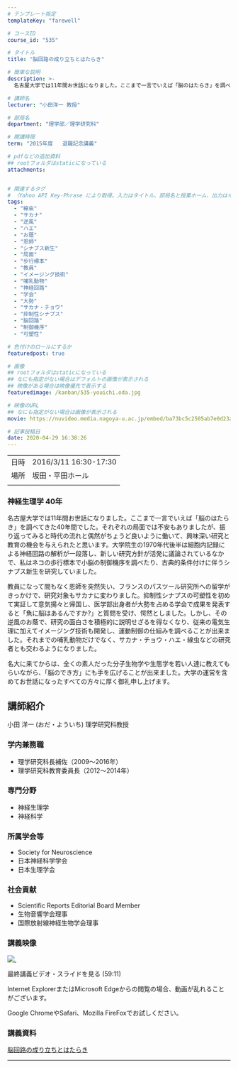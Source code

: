 ```yaml
---
# テンプレート指定
templateKey: "farewell"

# コースID
course_id: "535"

# タイトル
title: "脳回路の成り立ちとはたらき"

# 簡単な説明
description: >-
  名古屋大学では11年間お世話になりました。ここまで一言でいえば「脳のはたらき」を調べてきた40年間でした。それぞれの局面では不安もありましたが、振り返ってみると時代の流れと偶然がちょうど良いように働いて、興味深い研究と教育の機会を与えられたと思います。大学院生の1970年代後半は細胞内記録による神経回路の解析が一段落し、新しい研究方針が活発に議論されているなかで、私はネコの歩行標本で小脳の制御 ....

# 講師名
lecturer: "小田洋一 教授"

# 部局名
department: "理学部／理学研究科"

# 開講時限
term: "2015年度	退職記念講義"

# pdfなどの追加資料
## rootフォルダはstaticになっている
attachments:


# 関連するタグ
# （Yahoo API Key-Phrase により取得。入力はタイトル、部局名と授業ホーム、出力はキーフレーズ（tags））
tags:
  - "線虫"
  - "サカナ"
  - "逆風"
  - "ハエ"
  - "お蔭"
  - "恩師"
  - "シナプス新生"
  - "局面"
  - "歩行標本"
  - "教員"
  - "イメージング技術"
  - "哺乳動物"
  - "神経回路"
  - "学会"
  - "大勢"
  - "サカナ・チョウ"
  - "抑制性シナプス"
  - "脳回路"
  - "制御機序"
  - "可塑性"

# 色付けのロールにするか
featuredpost: true

# 画像
## rootフォルダはstaticになっている
## なにも指定がない場合はデフォルトの画像が表示される
## 映像がある場合は映像優先で表示する
featuredimage: /kanban/535-youichi.oda.jpg

# 映像のURL
## なにも指定がない場合は画像が表示される
movie: https://nuvideo.media.nagoya-u.ac.jp/embed/ba73bc5c2505ab7e0d23a305315c001aef6bae9e

# 記事投稿日
date: 2020-04-29 16:38:26
---
```


|   |   |
|---|---|
| 日時 | 2016/3/11  16:30-17:30 |
| 場所 | 坂田・平田ホール |
|   |   |


### 神経生理学 40年

名古屋大学では11年間お世話になりました。ここまで一言でいえば「脳のはたらき」を調べてきた40年間でした。それぞれの局面では不安もありましたが、振り返ってみると時代の流れと偶然がちょうど良いように働いて、興味深い研究と教育の機会を与えられたと思います。大学院生の1970年代後半は細胞内記録による神経回路の解析が一段落し、新しい研究方針が活発に議論されているなかで、私はネコの歩行標本で小脳の制御機序を調べたり、古典的条件付けに伴うシナプス新生を研究していました。

教員になって間もなく恩師を突然失い、フランスのパスツール研究所への留学がきっかけで、研究対象もサカナに変わりました。抑制性シナプスの可塑性を初めて実証して意気揚々と帰国し、医学部出身者が大勢を占める学会で成果を発表すると「魚に脳はあるんですか?」と質問を受け、愕然としました。しかし、その逆風のお蔭で、研究の面白さを積極的に説明せざるを得なくなり、従来の電気生理に加えてイメージング技術も開発し、運動制御の仕組みを調べることが出来ました。それまでの哺乳動物だけでなく、サカナ・チョウ・ハエ・線虫などの研究者とも交わるようになりました。

名大に来てからは、全くの素人だった分子生物学や生態学を若い人達に教えてもらいながら、「脳のでき方」にも手を広げることが出来ました。大学の運営を含めてお世話になったすべての方々に厚く御礼申し上げます。


## 講師紹介

小田 洋一 (おだ・よういち) 理学研究科教授

### 学内兼務職

* 理学研究科長補佐（2009～2016年）
* 理学研究科教育委員長（2012～2014年）

### 専門分野

* 神経生理学
* 神経科学

### 所属学会等

* Society for Neuroscience
* 日本神経科学学会
* 日本生理学会

### 社会貢献

* Scientific Reports Editorial Board Member
* 生物音響学会理事
* 国際放射線神経生物学会理事


### 講義映像

[![&nbsp;](https://ocw.nagoya-u.jp/files/535/thumnail.jpg) ](https://nuvideo.media.nagoya-u.ac.jp/embed/ba73bc5c2505ab7e0d23a305315c001aef6bae9e)

最終講義ビデオ・スライドを見る (59:11)



Internet ExplorerまたはMicrosoft Edgeからの閲覧の場合、動画が乱れることがございます。

Google ChromeやSafari、Mozilla FireFoxでお試しください。


### 講義資料
[脳回路の成り立ちとはたらき](https://ocw.nagoya-u.jp/files/535/handout1.pdf) 


-----